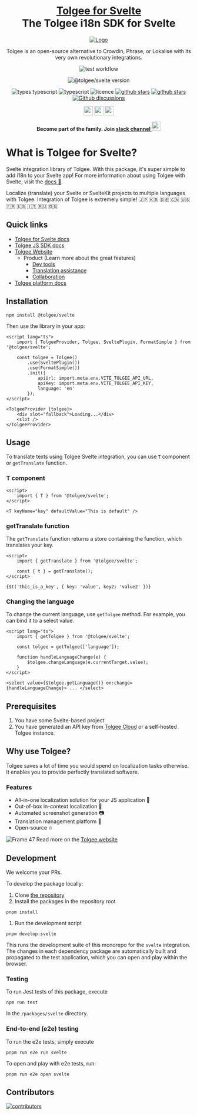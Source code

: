 <!-- This file was generated using pnpm generate-readmes script

        Don't edit this file. Edit the README.md.njk. Macros can be found in readmeMacros/macros.njk

        -->

<h1 align="center" style="border-bottom: none">
    <b>
        <a href="https://tolgee.io">Tolgee for Svelte</a><br>
    </b>
    The Tolgee i18n SDK for Svelte
    <br>
</h1>

<div align="center">

[![Logo](https://user-images.githubusercontent.com/18496315/188628892-33fcc282-26f1-4035-8105-95952bd93de9.svg)](https://tolgee.io)

Tolgee is an open-source alternative to Crowdin, Phrase, or Lokalise with its very own revolutionary integrations.

![test workflow](https://github.com/tolgee/tolgee-js/actions/workflows/test.yml/badge.svg)

![@tolgee/svelte version](https://img.shields.io/npm/v/@tolgee/svelte?label=@tolgee/svelte)

![types typescript](https://img.shields.io/badge/Types-Typescript-blue)
![typescript](https://img.shields.io/github/languages/top/tolgee/tolgee-js)
![licence](https://img.shields.io/github/license/tolgee/tolgee-js)
[![github stars](https://img.shields.io/github/stars/tolgee/tolgee-js?style=social&label=Tolgee%20JS)](https://github.com/tolgee/tolgee-js)
[![github stars](https://img.shields.io/github/stars/tolgee/server?style=social&label=Tolgee%20Server)](https://github.com/tolgee/server)
[![Github discussions](https://img.shields.io/github/discussions/tolgee/tolgee-platform)](https://github.com/tolgee/tolgee-platform/discussions)

</div>

<div align="center">

[<img src="https://img.shields.io/badge/-Facebook-424549?style=social&logo=facebook" height=25 />](https://www.facebook.com/Tolgee.i18n)
[<img src="https://img.shields.io/badge/-Twitter-424549?style=social&logo=twitter" height=25 />](https://twitter.com/Tolgee_i18n)
[<img src="https://img.shields.io/badge/-Linkedin-424549?style=social&logo=linkedin" height=25 />](https://www.linkedin.com/company/tolgee)

**Become part of the family. Join [slack channel <img src="https://img.shields.io/badge/-Tolgee Comunity-424549?style=social&logo=slack" height=25 />](https://join.slack.com/t/tolgeecommunity/shared_invite/zt-195isb5u8-_RcSRgVJfvgsPpOBIok~IQ)**

</div>

# What is Tolgee for Svelte?

Svelte integration library of Tolgee. With this package, it's super simple to add i18n to your Svelte app!
For more information about using Tolgee with Svelte, visit the [docs 📖](https://tolgee.io/integrations/svelte).

Localize (translate) your Svelte or SvelteKit projects to multiple languages with Tolgee.
Integration of Tolgee is extremely simple! 🇯🇵 🇰🇷 🇩🇪 🇨🇳 🇺🇸 🇫🇷 🇪🇸 🇮🇹 🇷🇺 🇬🇧

## Quick links

- [Tolgee for Svelte docs](https://tolgee.io/js-sdk/integrations/svelte/overview)
- [Tolgee JS SDK docs](https://tolgee.io/js-sdk)
- [Tolgee Website](https://tolgee.io)
  - Product (Learn more about the great features)
    - [Dev tools](https://tolgee.io/features/dev-tools)
    - [Translation assistance](https://tolgee.io/features/translation-assistance)
    - [Collaboration](https://tolgee.io/features/collaboration)
- [Tolgee platform docs](https://tolgee.io/platform)

## Installation

```
npm install @tolgee/svelte
```

Then use the library in your app:

```svelte
<script lang="ts">
	import { TolgeeProvider, Tolgee, SveltePlugin, FormatSimple } from '@tolgee/svelte';

	const tolgee = Tolgee()
		.use(SveltePlugin())
		.use(FormatSimple())
		.init({
			apiUrl: import.meta.env.VITE_TOLGEE_API_URL,
			apiKey: import.meta.env.VITE_TOLGEE_API_KEY,
			language: 'en'
		});
</script>

<TolgeeProvider {tolgee}>
	<div slot="fallback">Loading...</div>
	<slot />
</TolgeeProvider>
```

## Usage

To translate texts using Tolgee Svelte integration, you can use `T` component or `getTranslate` function.

### T component

```svelte
<script>
	import { T } from '@tolgee/svelte';
</script>

<T keyName="key" defaultValue="This is default" />
```

### getTranslate function

The `getTranslate` function returns a store containing the function, which translates your key.

```svelte
<script>
	import { getTranslate } from '@tolgee/svelte';

	const { t } = getTranslate();
</script>

{$t('this_is_a_key', { key: 'value', key2: 'value2' })}
```

### Changing the language

To change the current language, use `getTolgee` method. For example, you can bind it to a select value.

```svelte
<script lang="ts">
	import { getTolgee } from '@tolgee/svelte';

	const tolgee = getTolgee(['language']);

	function handleLanguageChange(e) {
		$tolgee.changeLanguage(e.currentTarget.value);
	}
</script>

<select value={$tolgee.getLanguage()} on:change={handleLanguageChange}> ... </select>
```

## Prerequisites

1. You have some Svelte-based project
2. You have generated an API key from [Tolgee Cloud](https://app.tolgee.io) or a self-hosted Tolgee instance.

## Why use Tolgee?

Tolgee saves a lot of time you would spend on localization tasks otherwise. It enables you to provide perfectly translated software.

### Features

- All-in-one localization solution for your JS application 🙌
- Out-of-box in-context localization 🎉
- Automated screenshot generation 📷
- Translation management platform 🎈
- Open-source 🔥

![Frame 47](https://user-images.githubusercontent.com/18496315/188637819-ac4eb02d-7859-4ca8-9807-27818a52782d.png)
Read more on the [Tolgee website](https://tolgee.io)

## Development

We welcome your PRs.

To develop the package locally:

1. Clone [the repository](https://github.com/tolgee/tolgee-js)
1. Install the packages in the repository root

```
pnpm install
```

1. Run the development script

```
pnpm develop:svelte
```

This runs the development suite of this monorepo for the `svelte` integration. The changes in each dependency package are
automatically built and propagated to the test application, which you can open and play within the browser.

### Testing

To run Jest tests of this package, execute

```
npm run test
```

In the `/packages/svelte` directory.

### End-to-end (e2e) testing

To run the e2e tests, simply execute

```
pnpm run e2e run svelte
```

To open and play with e2e tests, run:

```
pnpm run e2e open svelte
```

## Contributors

<a href="https://github.com/tolgee/tolgee-platform/graphs/contributors">
  <img alt="contributors" src="https://contrib.rocks/image?repo=tolgee/tolgee-js"/>
</a>
